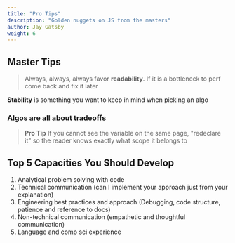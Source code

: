 ```yaml
---
title: "Pro Tips"
description: "Golden nuggets on JS from the masters"
author: Jay Gatsby
weight: 6
---
```




<article id="1">

## Master Tips

> Always, always, always favor **readability**.  If it is a bottleneck to perf come back and fix it later

**Stability** is something you want to keep in mind when picking an algo

### Algos are all about **tradeoffs**

> **Pro Tip**  If you cannot see the variable on the same page, "redeclare it" so the reader knows exactly what scope it belongs to
</article>


<article id="2">

## Top 5 Capacities You Should Develop

1. Analytical problem solving with code
2. Technical communication (can I implement your approach just from your explanation)
3. Engineering best practices and approach (Debugging, code structure, patience and reference to docs)
4. Non-technical communication (empathetic and thoughtful communication)
5. Language and comp sci experience

</article>

